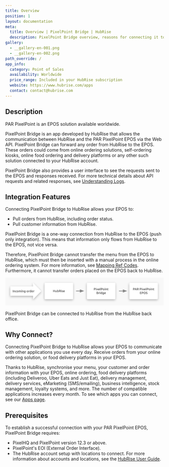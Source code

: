 ```yaml
---
title: Overview
position: 1
layout: documentation
meta:
  title: Overview | PixelPoint Bridge | HubRise
  description: PixelPoint Bridge overview, reasons for connecting it to HubRise and summary of integrated features. Synchronise data between your EPOS and your apps.
gallery:
  - __gallery-en-001.png
  - __gallery-en-002.png
path_override: /
app_info:
  category: Point of Sales
  availability: Worldwide
  price_range: Included in your HubRise subscription
  website: https://www.hubrise.com/apps
  contact: contact@hubrise.com
---
```


## Description

PAR PixelPoint is an EPOS solution available worldwide.

PixelPoint Bridge is an app developed by HubRise that allows the communication between HubRise and the PAR PixelPoint EPOS via the Web API. PixelPoint Bridge can forward any order from HubRise to the EPOS. These orders could come from online ordering solutions, self-ordering kiosks, online food ordering and delivery platforms or any other such solution connected to your HubRise account.

PixelPoint Bridge also provides a user interface to see the requests sent to the EPOS and responses received. For more technical details about API requests and related responses, see [Understanding Logs](/apps/pixelpoint-bridge/understanding-logs).

## Integration Features

Connecting PixelPoint Bridge to HubRise allows your EPOS to:

- Pull orders from HubRise, including order status.
- Pull customer information from HubRise.

PixelPoint Bridge is a one-way connection from HubRise to the EPOS (push only integration). This means that information only flows from HubRise to the EPOS, not vice versa.

Therefore, PixelPoint Bridge cannot transfer the menu from the EPOS to HubRise, which must then be inserted with a manual process in the online ordering system. For more information, see [Mapping Ref Codes](/apps/pixelpoint-bridge/map-ref-codes). Furthermore, it cannot transfer orders placed on the EPOS back to HubRise.

![Connection Diagram](../images/001-en-2x-connection-diagram.png)

PixelPoint Bridge can be connected to HubRise from the HubRise back office.

## Why Connect?

Connecting PixelPoint Bridge to HubRise allows your EPOS to communicate with other applications you use every day. Receive orders from your online ordering solution, or food delivery platforms in your EPOS.

Thanks to HubRise, synchronise your menu, your customer and order information with your EPOS, online ordering, food delivery platforms (including Deliveroo, Uber Eats and Just Eat), delivery management, delivery services, eMarketing (SMS/emailing), business intelligence, stock management, loyalty systems, and more. The number of compatible applications increases every month. To see which apps you can connect, see our [Apps page](/apps).

## Prerequisites

To establish a successful connection with your PAR PixelPoint EPOS, PixelPoint Bridge requires:

- PixelHQ and PixelPoint version 12.3 or above.
- PixelPoint's EOI (External Order Interface).
- The HubRise account setup with locations to connect. For more information about accounts and locations, see the [HubRise User Guide](/docs).
